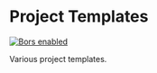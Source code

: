 # Project Templates

[![Bors enabled](https://bors.tech/images/badge_small.svg)](https://app.bors.tech/repositories/23700)

Various project templates.
